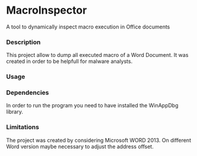 # MacroInspector

A tool to dynamically inspect macro execution in Office documents

### Description

This project allow to dump all executed macro of a Word Document. It was created in order to be helpfull for malware analysts.

### Usage

### Dependencies

In order to run the program you need to have installed the WinAppDbg library.

### Limitations

The project was created by considering Microsoft WORD 2013. On different Word version maybe necessary to adjust the address offset.